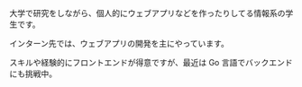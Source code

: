 大学で研究をしながら、個人的にウェブアプリなどを作ったりしてる情報系の学生です。

インターン先では、ウェブアプリの開発を主にやっています。

スキルや経験的にフロントエンドが得意ですが、最近は Go 言語でバックエンドにも挑戦中。
